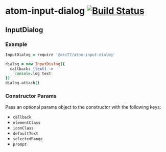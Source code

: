 # atom-input-dialog [![Build Status](https://travis-ci.org/aki77/atom-input-dialog.svg?branch=master)](https://travis-ci.org/aki77/atom-input-dialog)

## InputDialog

### Example

```coffeescript
InputDialog = require '@aki77/atom-input-dialog'

dialog = new InputDialog({
  callback: (text) ->
    console.log text
})
dialog.attach()
```

### Constructor Params

Pass an optional params object to the constructor with the following keys:

* `callback`
* `elementClass`
* `iconClass`
* `defaultText`
* `selectedRange`
* `prompt`
